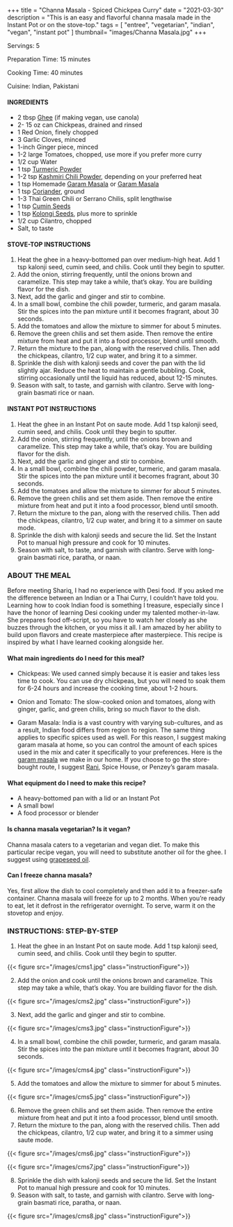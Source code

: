 +++
title = "Channa Masala - Spiced Chickpea Curry"
date = "2021-03-30"
description = "This is an easy and flavorful channa masala made in the Instant Pot or on the stove-top."
tags = [
    "entree",
    "vegetarian",
    "indian",
    "vegan",
    "instant pot"
]
thumbnail= "images/Channa Masala.jpg"
+++

Servings: 5 <!--more-->

Preparation Time: 15 minutes

Cooking Time: 40 minutes

Cuisine: Indian, Pakistani

#### INGREDIENTS 

* 2 tbsp [Ghee](https://amzn.to/2ZkJkrW) (if making vegan, use canola) 
* 2- 15 oz can Chickpeas, drained and rinsed 
* 1 Red Onion, finely chopped
* 3 Garlic Cloves, minced
* 1-inch Ginger piece, minced 
* 1-2 large Tomatoes, chopped, use more if you prefer more curry
* 1/2 cup Water 
* 1 tsp [Turmeric Powder](https://amzn.to/3vyvAZK)
* 1-2 tsp [Kashmiri Chili Powder](https://amzn.to/3jP2lMC), depending on your preferred heat
* 1 tsp Homemade [Garam Masala](https://www.jamilghar.com/recipe/pakistani_garam_masala/) or [Garam Masala](https://amzn.to/3u0tvEX)
* 1 tsp [Coriander](https://amzn.to/3lwbJ92), ground 
* 1-3 Thai Green Chili or Serrano Chilis, split lengthwise 
* 1 tsp [Cumin Seeds](https://amzn.to/3vBeR8i)
* 1 tsp [Kolongi Seeds](https://amzn.to/3jMZUuh), plus more to sprinkle 
* 1/2 cup Cilantro, chopped 
* Salt, to taste

#### STOVE-TOP INSTRUCTIONS 

1. Heat the ghee in a heavy-bottomed pan over medium-high heat. Add 1 tsp kalonji seed, cumin seed, and chilis. Cook until they begin to sputter.
2. Add the onion, stirring frequently, until the onions brown and caramelize. This step may take a while, that’s okay. You are building flavor for the dish.
3. Next, add the garlic and ginger and stir to combine.
4. In a small bowl, combine the chili powder, turmeric, and garam masala. Stir the spices into the pan mixture until it becomes fragrant, about 30 seconds.
5. Add the tomatoes and allow the mixture to simmer for about 5 minutes.
6. Remove the green chilis and set them aside. Then remove the entire mixture from heat and put it into a food processor, blend until smooth.
7. Return the mixture to the pan, along with the reserved chilis. Then add the chickpeas, cilantro, 1/2 cup water, and bring it to a simmer.
8. Sprinkle the dish with kalonji seeds and cover the pan with the lid slightly ajar. Reduce the heat to maintain a gentle bubbling. Cook, stirring occasionally until the liquid has reduced, about 12-15 minutes.
9. Season with salt, to taste, and garnish with cilantro. Serve with long-grain basmati rice or naan.

#### INSTANT POT INSTRUCTIONS 

1. Heat the ghee in an Instant Pot on saute mode. Add 1 tsp kalonji seed, cumin seed, and chilis. Cook until they begin to sputter.
2. Add the onion, stirring frequently, until the onions brown and caramelize. This step may take a while, that’s okay. You are building flavor for the dish.
3. Next, add the garlic and ginger and stir to combine.
4. In a small bowl, combine the chili powder, turmeric, and garam masala. Stir the spices into the pan mixture until it becomes fragrant, about 30 seconds.
5. Add the tomatoes and allow the mixture to simmer for about 5 minutes.
6. Remove the green chilis and set them aside. Then remove the entire mixture from heat and put it into a food processor, blend until smooth.
7. Return the mixture to the pan, along with the reserved chilis. Then add the chickpeas, cilantro, 1/2 cup water, and bring it to a simmer on saute mode.
8. Sprinkle the dish with kalonji seeds and secure the lid. Set the Instant Pot to manual high pressure and cook for 10 minutes. 
9. Season with salt, to taste, and garnish with cilantro. Serve with long-grain basmati rice, paratha, or naan.

### ABOUT THE MEAL

Before meeting Shariq, I had no experience with Desi food. If you asked me the difference between an Indian or a Thai Curry, I couldn’t have told you. Learning how to cook Indian food is something I treasure, especially since I have the honor of learning Desi cooking under my talented mother-in-law. She prepares food off-script, so you have to watch her closely as she buzzes through the kitchen, or you miss it all. I am amazed by her ability to build upon flavors and create masterpiece after masterpiece. This recipe is inspired by what I have learned cooking alongside her.

#### What main ingredients do I need for this meal?

* Chickpeas: We used canned simply because it is easier and takes less time to cook. You can use dry chickpeas, but you will need to soak them for 6-24 hours and increase the cooking time, about 1-2 hours.

* Onion and Tomato: The slow-cooked onion and tomatoes, along with ginger, garlic, and green chilis, bring so much flavor to the dish. 

* Garam Masala: India is a vast country with varying sub-cultures, and as a result, Indian food differs from region to region. The same thing applies to specific spices used as well. For this reason, I suggest making garam masala at home, so you can control the amount of each spices used in the mix and cater it specifically to your preferences. Here is the [garam masala](https://www.jamilghar.com/recipe/pakistani_garam_masala/) we make in our home. If you choose to go the store-bought route, I suggest [Rani](https://amzn.to/3qNCcQk), Spice House, or Penzey’s garam masala.

#### What equipment do I need to make this recipe?

* A heavy-bottomed pan with a lid or an Instant Pot
* A small bowl
* A food processor or blender

#### Is channa masala vegetarian? Is it vegan? 

Channa masala caters to a vegetarian and vegan diet. To make this particular recipe vegan, you will need to substitute another oil for the ghee. I suggest using [grapeseed oil](https://amzn.to/3cLwWYG).

#### Can I freeze channa masala? 

Yes, first allow the dish to cool completely and then add it to a freezer-safe container. Channa masala will freeze for up to 2 months. When you’re ready to eat, let it defrost in the refrigerator overnight. To serve, warm it on the stovetop and enjoy. 

### INSTRUCTIONS: STEP-BY-STEP 

1. Heat the ghee in an Instant Pot on saute mode. Add 1 tsp kalonji seed, cumin seed, and chilis. Cook until they begin to sputter.

{{< figure src="/images/cms1.jpg" class="instructionFigure">}}

2. Add the onion and cook until the onions brown and caramelize. This step may take a while, that’s okay. You are building flavor for the dish.

{{< figure src="/images/cms2.jpg" class="instructionFigure">}}

3. Next, add the garlic and ginger and stir to combine.

{{< figure src="/images/cms3.jpg" class="instructionFigure">}}

4. In a small bowl, combine the chili powder, turmeric, and garam masala. Stir the spices into the pan mixture until it becomes fragrant, about 30 seconds.

{{< figure src="/images/cms4.jpg" class="instructionFigure">}}

5. Add the tomatoes and allow the mixture to simmer for about 5 minutes.

{{< figure src="/images/cms5.jpg" class="instructionFigure">}}

6. Remove the green chilis and set them aside. Then remove the entire mixture from heat and put it into a food processor, blend until smooth.
7. Return the mixture to the pan, along with the reserved chilis. Then add the chickpeas, cilantro, 1/2 cup water, and bring it to a simmer using saute mode.

{{< figure src="/images/cms6.jpg" class="instructionFigure">}}

{{< figure src="/images/cms7.jpg" class="instructionFigure">}}

8. Sprinkle the dish with kalonji seeds and secure the lid. Set the Instant Pot to manual high pressure and cook for 10 minutes. 
9. Season with salt, to taste, and garnish with cilantro. Serve with long-grain basmati rice, paratha, or naan.

{{< figure src="/images/cms8.jpg" class="instructionFigure">}}
